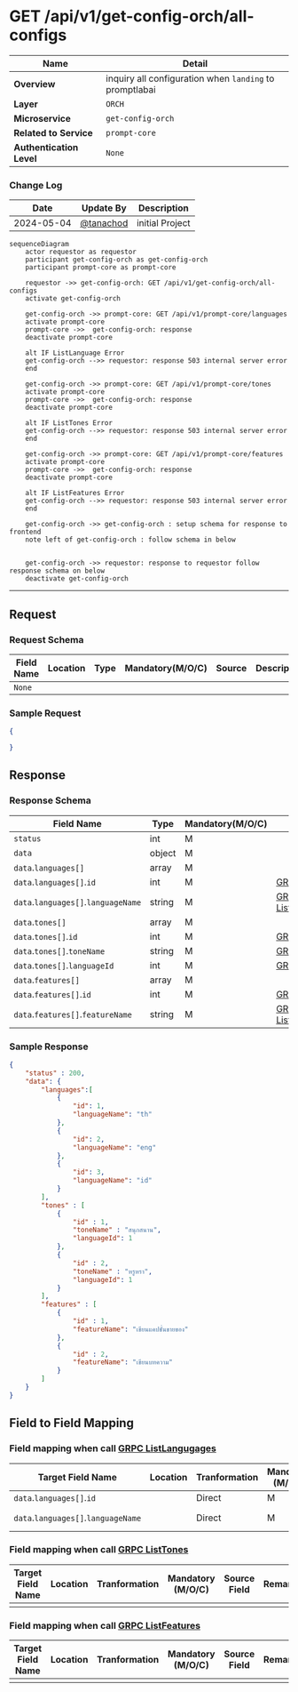 # GET /api/v1/get-config-orch/all-configs

| Name                     | Detail                                                  |
| ------------------------ | ------------------------------------------------------- |
| **Overview**             | inquiry all configuration when `landing` to promptlabai |
| **Layer**                | `ORCH`                                                  |
| **Microservice**         | `get-config-orch`                                       |
| **Related to Service**   | `prompt-core`                                           |
| **Authentication Level** | `None`                                                  |



### Change Log
| Date       | Update By                              | Description     |
| ---------- | -------------------------------------- | --------------- |
| 2024-05-04 | [@tanachod](https://github.com/Pet002) | initial Project |

``` mermaid
sequenceDiagram
    actor requestor as requestor
    participant get-config-orch as get-config-orch
    participant prompt-core as prompt-core

    requestor ->> get-config-orch: GET /api/v1/get-config-orch/all-configs
    activate get-config-orch

    get-config-orch ->> prompt-core: GET /api/v1/prompt-core/languages
    activate prompt-core
    prompt-core ->>  get-config-orch: response
    deactivate prompt-core

    alt IF ListLanguage Error
    get-config-orch -->> requestor: response 503 internal server error
    end

    get-config-orch ->> prompt-core: GET /api/v1/prompt-core/tones
    activate prompt-core
    prompt-core ->>  get-config-orch: response
    deactivate prompt-core

    alt IF ListTones Error
    get-config-orch -->> requestor: response 503 internal server error
    end

    get-config-orch ->> prompt-core: GET /api/v1/prompt-core/features
    activate prompt-core
    prompt-core ->>  get-config-orch: response
    deactivate prompt-core

    alt IF ListFeatures Error
    get-config-orch -->> requestor: response 503 internal server error
    end

    get-config-orch ->> get-config-orch : setup schema for response to frontend
    note left of get-config-orch : follow schema in below


    get-config-orch ->> requestor: response to requestor follow response schema on below
    deactivate get-config-orch
```

---

## Request
### Request Schema

| Field Name | Location | Type | Mandatory(M/O/C) | Source | Description |
| ---------- | -------- | ---- | ---------------- | ------ | ----------- |
| `None`     |          |      |                  |        |             |


### Sample Request 
``` json
{

}
```

## Response
### Response Schema

| Field Name                          | Type   | Mandatory(M/O/C) | Source                                          | Description |
| ----------------------------------- | ------ | ---------------- | ----------------------------------------------- | ----------- |
| `status`                            | int    | M                |                                                 |             |
| `data`                              | object | M                |                                                 |             |
| `data`.`languages[]`                | array  | M                |                                                 |             |
| `data`.`languages[]`.`id`           | int    | M                | [GRPC ListLangugages]().`data[]`.`id`           |             |
| `data`.`languages[]`.`languageName` | string | M                | [GRPC ListLangugages]().`data[]`.`languageName` |             |
| `data`.`tones[]`                    | array  | M                |                                                 |             |
| `data`.`tones[]`.`id`               | int    | M                | [GRPC ListTones]().`data[]`.`id`                |             |
| `data`.`tones[]`.`toneName`         | string | M                | [GRPC ListTones]().`data[]`.`toneName`          |             |
| `data`.`tones[]`.`languageId`       | int    | M                | [GRPC ListTones]().`data[]`.`languageId`        |             |
| `data`.`features[]`                 | array  | M                |                                                 |             |
| `data`.`features[]`.`id`            | int    | M                | [GRPC ListFeatures]().`data[]`.`id`             |             |
| `data`.`features[]`.`featureName`   | string | M                | [GRPC ListFeatures]().`data[]`.`featureName`    |             |

### Sample Response
```json
{
    "status" : 200,
    "data": {
        "languages":[
            {
                "id": 1,
                "languageName": "th"
            },
            {
                "id": 2,
                "languageName": "eng"
            },
            {
                "id": 3,
                "languageName": "id"
            }
        ], 
        "tones" : [
            {
                "id" : 1,
                "toneName" : "สนุกสนาน",
                "languageId": 1
            },
            {
                "id" : 2,
                "toneName" : "หรูหรา",
                "languageId": 1
            }
        ],
        "features" : [
            {
                "id" : 1,
                "featureName": "เขียนแคปชั่นขายของ"
            },
            {
                "id" : 2,
                "featureName": "เขียนบทความ"
            }
        ]
    }
}
```

## Field to Field Mapping 
### Field mapping when call [GRPC ListLangugages]()
| Target Field Name                   | Location | Tranformation | Mandatory (M/O/C) | Source Field                           | Remark |
| ----------------------------------- | -------- | ------------- | ----------------- | -------------------------------------- | ------ |
| `data`.`languages[]`.`id`           |          | Direct        | M                 | [GRPC ListLangugages]().`id`           |        |
| `data`.`languages[]`.`languageName` |          | Direct        | M                 | [GRPC ListLangugages]().`languageName` |        |


### Field mapping when call [GRPC ListTones]()
| Target Field Name | Location | Tranformation | Mandatory (M/O/C) | Source Field | Remark |
| ----------------- | -------- | ------------- | ----------------- | ------------ | ------ |
|                   |          |               |                   |              |        |

### Field mapping when call [GRPC ListFeatures]()
| Target Field Name | Location | Tranformation | Mandatory (M/O/C) | Source Field | Remark |
| ----------------- | -------- | ------------- | ----------------- | ------------ | ------ |
|                   |          |               |                   |              |        |